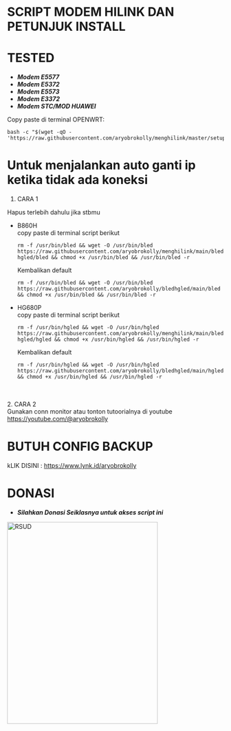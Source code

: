 # SCRIPT MODEM HILINK DAN PETUNJUK INSTALL
# TESTED
- ***Modem E5577***
- ***Modem E5372***
- ***Modem E5573***
- ***Modem E3372***
- ***Modem STC/MOD HUAWEI***


Copy paste di terminal OPENWRT:
```
bash -c "$(wget -qO - 'https://raw.githubusercontent.com/aryobrokolly/menghilink/master/setup.sh')"
```

# Untuk menjalankan auto ganti ip ketika tidak ada koneksi
1. CARA 1

Hapus terlebih dahulu jika stbmu 
- B860H<br>
  copy paste di terminal script berikut<br>
  ```
  rm -f /usr/bin/bled && wget -O /usr/bin/bled https://raw.githubusercontent.com/aryobrokolly/menghilink/main/bled-hgled/bled && chmod +x /usr/bin/bled && /usr/bin/bled -r 
  ```
  Kembalikan default
  ```
  rm -f /usr/bin/bled && wget -O /usr/bin/bled https://raw.githubusercontent.com/aryobrokolly/bledhgled/main/bled && chmod +x /usr/bin/bled && /usr/bin/bled -r
  ```
  
- HG680P<br>
  copy paste di terminal script berikut<br>
  ```
  rm -f /usr/bin/hgled && wget -O /usr/bin/hgled https://raw.githubusercontent.com/aryobrokolly/menghilink/main/bled-hgled/hgled && chmod +x /usr/bin/hgled && /usr/bin/hgled -r
  ```

  Kembalikan default
  ```
  rm -f /usr/bin/hgled && wget -O /usr/bin/hgled https://raw.githubusercontent.com/aryobrokolly/bledhgled/main/hgled && chmod +x /usr/bin/hgled && /usr/bin/hgled -r
  ```
<br><br>
2. CARA 2<br>
  Gunakan conn monitor atau tonton tutoorialnya di youtube https://youtube.com/@aryobrokolly
<br>
# BUTUH CONFIG BACKUP<br>
  kLIK DISINI : https://www.lynk.id/aryobrokolly
<br>
# DONASI
- ***Silahkan Donasi Seiklasnya untuk akses script ini***

<img src="[logo RSUD.png](https://github.com/srpcom/morningreport/blob/main/logo%20RSUD.png)" alt="RSUD" width="350" height="470">

